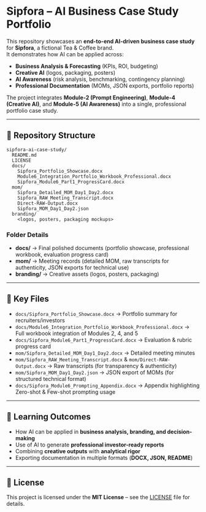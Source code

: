 # Sipfora – AI Business Case Study Portfolio  

This repository showcases an **end-to-end AI-driven business case study** for **Sipfora**, a fictional Tea & Coffee brand.  
It demonstrates how AI can be applied across:  
- **Business Analysis & Forecasting** (KPIs, ROI, budgeting)  
- **Creative AI** (logos, packaging, posters)  
- **AI Awareness** (risk analysis, benchmarking, contingency planning)  
- **Professional Documentation** (MOMs, JSON exports, portfolio reports)  

The project integrates **Module-2 (Prompt Engineering)**, **Module-4 (Creative AI)**, and **Module-5 (AI Awareness)** into a single, professional portfolio case study.  

---

## 📂 Repository Structure  

```
sipfora-ai-case-study/
  README.md
  LICENSE
  docs/
    Sipfora_Portfolio_Showcase.docx
    Module6_Integration_Portfolio_Workbook_Professional.docx
    Sipfora_Module6_Part1_ProgressCard.docx
  mom/
    Sipfora_Detailed_MOM_Day1_Day2.docx
    Sipfora_RAW_Meeting_Transcript.docx
    Direct-RAW-Output.docx
    Sipfora_MOM_Day1_Day2.json
  branding/
    <logos, posters, packaging mockups>
```

### Folder Details  
- **docs/** → Final polished documents (portfolio showcase, professional workbook, evaluation progress card)  
- **mom/** → Meeting records (detailed MOM, raw transcripts for authenticity, JSON exports for technical use)  
- **branding/** → Creative assets (logos, posters, packaging)  

---

## 📑 Key Files  
- `docs/Sipfora_Portfolio_Showcase.docx` → Portfolio summary for recruiters/investors  
- `docs/Module6_Integration_Portfolio_Workbook_Professional.docx` → Full workbook integration of Modules 2, 4, and 5  
- `docs/Sipfora_Module6_Part1_ProgressCard.docx` → Evaluation & rubric progress card  
- `mom/Sipfora_Detailed_MOM_Day1_Day2.docx` → Detailed meeting minutes  
- `mom/Sipfora_RAW_Meeting_Transcript.docx` & `mom/Direct-RAW-Output.docx` → Raw transcripts (for transparency & authenticity)  
- `mom/Sipfora_MOM_Day1_Day2.json` → JSON export of MOMs (for structured technical format)
- `docs/Sipfora_Module6_Prompting_Appendix.docx` → Appendix highlighting Zero-shot & Few-shot prompting usage


---

## 🎯 Learning Outcomes  
- How AI can be applied in **business analysis, branding, and decision-making**  
- Use of AI to generate **professional investor-ready reports**  
- Combining **creative outputs** with **analytical rigor**  
- Exporting documentation in multiple formats (**DOCX, JSON, README**)  

---

## 📜 License  

This project is licensed under the **MIT License** – see the [LICENSE](LICENSE) file for details.

